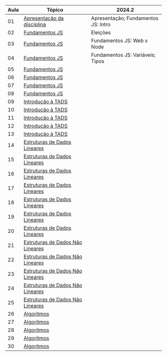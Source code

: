 | Aula | Tópico                                                             | 2024.2
|------|--------------------------------------------------------------------|-------|
| 01   | [Apresentação da disciplina ](./README.md)                         | Apresentação; Fundamentos JS: Intro
| 02   |  [Fundamentos JS](./01-fundamentos-js/)                            | Eleições
| 03   | [Fundamentos JS](./01-fundamentos-js/02-web-node/)                 | Fundamentos JS: Web x Node
| 04   |  [Fundamentos JS](./01-fundamentos-js/03-variaveis-operadores/)    | Fundamentos JS: Variáveis; Tipos
| 05   | [Fundamentos JS](./01-fundamentos-js/04-tipos/)                    | 
| 06   |  [Fundamentos JS](./01-fundamentos-js/05-condicionais/)            |  
| 07   | [Fundamentos JS](./01-fundamentos-js/06-repeticoes/)               | 
| 08   |  [Fundamentos JS](./01-fundamentos-js/07-funcoes/)                 | 
| 09   |  [Introdução à TADS ](./02-intro-tads/01-tads/)                    | 
| 10   |  [Introdução à TADS  ](./02-intro-tads/02-classes-objetos/)        | 
| 11   |  [Introdução à TADS ](./02-intro-tads/03-vetores/)                 | 
| 12   |  [Introdução à TADS](./02-intro-tads/05-recursividade/)            | 
| 13   |  [Introdução à TADS](./02-intro-tads/05-recursividade/)            | 
| 14   |  [Estruturas de Dados Lineares](./03-estruturas-lineares/01-pilhas/)  | 
| 15   |  [Estruturas de Dados Lineares](./03-estruturas-lineares/01-pilhas/)  | 
| 16   |  [Estruturas de Dados Lineares](./03-estruturas-lineares/02-filas/)   | 
| 17   |  [Estruturas de Dados Lineares](./03-estruturas-lineares/02-filas/)   | 
| 18   |  [Estruturas de Dados Lineares](./03-estruturas-lineares/03-deques/)  | 
| 19   |  [Estruturas de Dados Lineares](./03-estruturas-lineares/04-listas/)  | 
| 20   |  [Estruturas de Dados Lineares](./03-estruturas-lineares/04-listas/)  | 
| 21   |  [Estruturas de Dados Não Lineares](./04-estruturas-nao-lineares/01-arvores/)   | 
| 22   |  [Estruturas de Dados Não Lineares](./04-estruturas-nao-lineares/01-arvores/)   | 
| 23   |  [Estruturas de Dados Não Lineares](./04-estruturas-nao-lineares/02-grafos/)    | 
| 24   |  [Estruturas de Dados Não Lineares](./04-estruturas-nao-lineares/03-tabelas/)   | 
| 25   |  [Estruturas de Dados Não Lineares](./04-estruturas-nao-lineares/03-tabelas/)   | 
| 26   |  [Algoritmos](./05-algorimos/)                                | 
| 27   |  [Algoritmos](./05-algorimos/)                                | 
| 28   |  [Algoritmos](./05-algorimos/)                                | 
| 29   |  [Algoritmos](./05-algorimos/)                                | 
| 30   |  [Algoritmos](./05-algorimos/)                                | 
